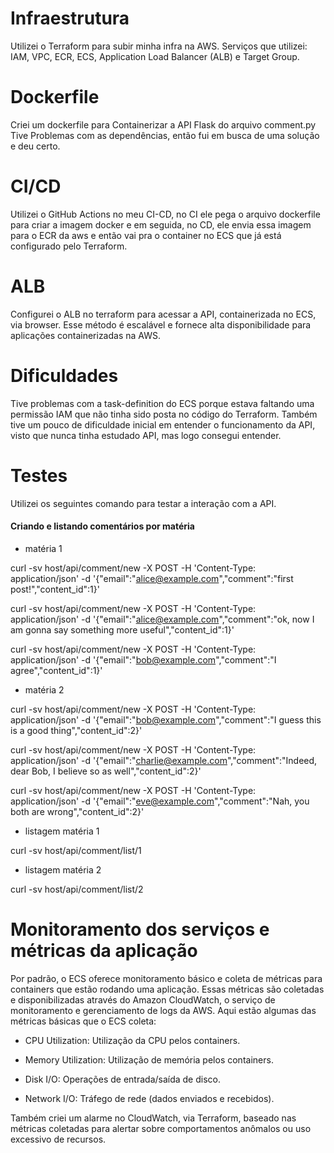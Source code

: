 # Infraestrutura
Utilizei o Terraform para subir minha infra na AWS.
Serviços que utilizei: IAM, VPC, ECR, ECS, Application Load Balancer (ALB) e Target Group.

# Dockerfile
Criei um dockerfile para Containerizar a API Flask do arquivo comment.py
Tive Problemas com as dependências, então fui em busca de uma solução e deu certo.

# CI/CD 
Utilizei o GitHub Actions no meu CI-CD, no CI ele pega o arquivo dockerfile para criar a imagem docker e
em seguida, no CD, ele envia essa imagem para o ECR da aws e então vai pra o container no ECS que já está configurado
pelo Terraform.

# ALB
Configurei o ALB no terraform para acessar a API, containerizada no ECS, via browser. Esse método é escalável e
fornece alta disponibilidade para aplicações containerizadas na AWS.

# Dificuldades
Tive problemas com a task-definition do ECS porque estava faltando uma permissão IAM que não tinha sido posta no código
do Terraform. Também tive um pouco de dificuldade inicial em entender o funcionamento da API, visto que nunca tinha estudado
API, mas logo consegui entender.

# Testes
Utilizei os seguintes comando para testar a interação com a API.

#### Criando e listando comentários por matéria
- matéria 1

curl -sv host/api/comment/new -X POST -H 'Content-Type: application/json' -d '{"email":"alice@example.com","comment":"first post!","content_id":1}'

curl -sv host/api/comment/new -X POST -H 'Content-Type: application/json' -d '{"email":"alice@example.com","comment":"ok, now I am gonna say something more useful","content_id":1}'

curl -sv host/api/comment/new -X POST -H 'Content-Type: application/json' -d '{"email":"bob@example.com","comment":"I agree","content_id":1}'

- matéria 2

curl -sv host/api/comment/new -X POST -H 'Content-Type: application/json' -d '{"email":"bob@example.com","comment":"I guess this is a good thing","content_id":2}'

curl -sv host/api/comment/new -X POST -H 'Content-Type: application/json' -d '{"email":"charlie@example.com","comment":"Indeed, dear Bob, I believe so as well","content_id":2}'

curl -sv host/api/comment/new -X POST -H 'Content-Type: application/json' -d '{"email":"eve@example.com","comment":"Nah, you both are wrong","content_id":2}'

- listagem matéria 1

curl -sv host/api/comment/list/1

- listagem matéria 2

curl -sv host/api/comment/list/2

# Monitoramento dos serviços e métricas da aplicação
Por padrão, o ECS oferece monitoramento básico e coleta de métricas para containers que estão rodando uma aplicação. 
Essas métricas são coletadas e disponibilizadas através do Amazon CloudWatch, o serviço de monitoramento e gerenciamento de logs da AWS.
Aqui estão algumas das métricas básicas que o ECS coleta:

- CPU Utilization: Utilização da CPU pelos containers.

- Memory Utilization: Utilização de memória pelos containers.

- Disk I/O: Operações de entrada/saída de disco.

- Network I/O: Tráfego de rede (dados enviados e recebidos).

Também criei um alarme no CloudWatch, via Terraform, baseado nas métricas coletadas para alertar sobre comportamentos anômalos ou uso excessivo de recursos.

